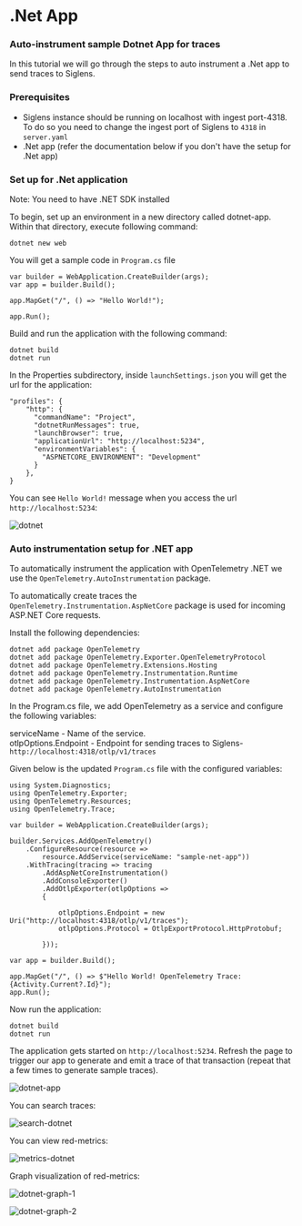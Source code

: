 # .Net App

### Auto-instrument sample Dotnet App for traces

In this tutorial we will go through the steps to auto instrument a .Net app to send traces to Siglens.

### Prerequisites
- Siglens instance should be running on localhost with ingest port-4318. To do so you need to change the ingest port of Siglens to `4318` in `server.yaml`
- .Net app (refer the documentation below if you don't have the setup for .Net app)

### Set up for .Net application

Note: You need to have .NET SDK installed

To begin, set up an environment in a new directory called dotnet-app. Within that directory, execute following command:
```
dotnet new web
```
You will get a sample code in `Program.cs` file
```
var builder = WebApplication.CreateBuilder(args);
var app = builder.Build();

app.MapGet("/", () => "Hello World!");

app.Run();
```
Build and run the application with the following command:

```
dotnet build
dotnet run
```
In the Properties subdirectory, inside `launchSettings.json` you will get the url for the application:
```
"profiles": {
    "http": {
      "commandName": "Project",
      "dotnetRunMessages": true,
      "launchBrowser": true,
      "applicationUrl": "http://localhost:5234",
      "environmentVariables": {
        "ASPNETCORE_ENVIRONMENT": "Development"
      }
    },
}
```
You can see `Hello World!` message when you access the url `http://localhost:5234`:

![dotnet](/tutorials/dotnet-app.png)

### Auto instrumentation setup for .NET app

To automatically instrument the application with OpenTelemetry .NET we use the  `OpenTelemetry.AutoInstrumentation` package.

To automatically create traces the `OpenTelemetry.Instrumentation.AspNetCore` package is used for incoming ASP.NET Core requests.
 
Install the following dependencies:
```
dotnet add package OpenTelemetry
dotnet add package OpenTelemetry.Exporter.OpenTelemetryProtocol 
dotnet add package OpenTelemetry.Extensions.Hosting
dotnet add package OpenTelemetry.Instrumentation.Runtime
dotnet add package OpenTelemetry.Instrumentation.AspNetCore 
dotnet add package OpenTelemetry.AutoInstrumentation
```
In the Program.cs file, we add OpenTelemetry as a service and configure the following variables:

serviceName - Name of the service.                                                   
otlpOptions.Endpoint - Endpoint for sending traces to Siglens- `http://localhost:4318/otlp/v1/traces`

Given below is the updated `Program.cs` file with the configured variables:
```
using System.Diagnostics;
using OpenTelemetry.Exporter;
using OpenTelemetry.Resources;
using OpenTelemetry.Trace;

var builder = WebApplication.CreateBuilder(args);

builder.Services.AddOpenTelemetry()
    .ConfigureResource(resource => 
        resource.AddService(serviceName: "sample-net-app"))
    .WithTracing(tracing => tracing
        .AddAspNetCoreInstrumentation()
        .AddConsoleExporter()
        .AddOtlpExporter(otlpOptions =>
        {
                        
            otlpOptions.Endpoint = new Uri("http://localhost:4318/otlp/v1/traces");
            otlpOptions.Protocol = OtlpExportProtocol.HttpProtobuf;
        
        }));

var app = builder.Build();

app.MapGet("/", () => $"Hello World! OpenTelemetry Trace: {Activity.Current?.Id}");
app.Run();
```
Now run the application:
```
dotnet build
dotnet run
```
The application gets started on `http://localhost:5234`. Refresh the page to trigger our app to generate and emit a trace of that transaction (repeat that a few times to generate sample traces).

![dotnet-app](/tutorials/dotnet-app-op.png)

You can search traces:

![search-dotnet](/tutorials/dotnet-search.png)

You can view red-metrics:

![metrics-dotnet](/tutorials/dotnet-metrics.png)

Graph visualization of red-metrics:

![dotnet-graph-1](/tutorials/dotnet-graph-1.png)

![dotnet-graph-2](/tutorials/dotnet-graph-2.png)









